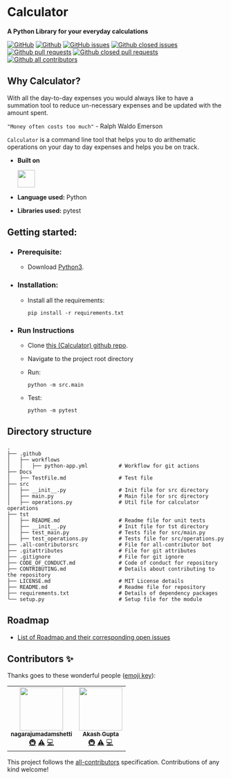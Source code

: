 # Calculator  
**A Python Library for your everyday calculations** 


[![GitHub](https://img.shields.io/github/license/agupta15k/ncsu_se_fall22_22?color=green&label=license&logo=MIT)](https://github.com/agupta15k/ncsu_se_fall22_22/blob/main/LICENSE.md)
[![Github](https://img.shields.io/badge/language-python-red.svg)](https://www.python.org/downloads/)
[![GitHub issues](https://img.shields.io/github/issues-raw/agupta15k/ncsu_se_fall22_22)](https://github.com/agupta15k/ncsu_se_fall22_22/issues)
[![Github closed issues](https://img.shields.io/github/issues-closed-raw/agupta15k/ncsu_se_fall22_22)](https://github.com/agupta15k/ncsu_se_fall22_22/issues?q=is%3Aissue+is%3Aclosed)
[![Github pull requests](https://img.shields.io/github/issues-pr/agupta15k/ncsu_se_fall22_22?color=red)](https://github.com/agupta15k/ncsu_se_fall22_22/pulls)
[![Github closed pull requests](https://img.shields.io/github/issues-pr-closed/agupta15k/ncsu_se_fall22_22?color=blue)](https://github.com/agupta15k/ncsu_se_fall22_22/pulls?q=is%3Apr+is%3Aclosed)
[![Github all contributors](https://img.shields.io/github/contributors/agupta15k/ncsu_se_fall22_22?color=green)](https://github.com/agupta15k/ncsu_se_fall22_22/graphs/contributors)

## Why Calculator?

With all the day-to-day expenses you would always like to have a summation tool to reduce un-necessary expenses and be updated with the amount spent.

`"Money often costs too much"` - Ralph Waldo Emerson

`Calculator` is a command line tool that helps you to do arithematic operations on your day to day expenses and helps you be on track.

- **Built on**

  <img src="https://upload.wikimedia.org/wikipedia/commons/c/c3/Python-logo-notext.svg" width="40" height="40" />

- **Language used:** Python
- **Libraries used:** pytest

## Getting started:

  - ### Prerequisite:
    - Download [Python3](https://www.python.org/downloads/).

  - ### Installation:
    
    - Install all the requirements:

      `pip install -r requirements.txt`

  - ### Run Instructions

    - Clone [this (Calculator) github repo](https://github.com/agupta15k/ncsu_se_fall22_22).

    - Navigate to the project root directory
  
    - Run:

      `python -m src.main`
    
    - Test:

      `python -m pytest`

## Directory structure

    .
    ├── .github
    │   ├── workflows          
    │   │   ├── python-app.yml          # Workflow for git actions
    ├── Docs
    │   ├── TestFile.md                 # Test file
    ├── src
    │   ├── __init__.py                 # Init file for src directory
    │   ├── main.py                     # Main file for src directory
    │   ├── operations.py               # Util file for calculator operations
    ├── tst
    │   ├── README.md                   # Readme file for unit tests
    │   ├── __init__.py                 # Init file for tst directory
    │   ├── test_main.py                # Tests file for src/main.py
    │   ├── test_operations.py          # Tests file for src/operations.py
    ├── .all-contributorsrc             # File for all-contributor bot
    ├── .gitattributes                  # File for git attributes
    ├── .gitignore                      # File for git ignore
    ├── CODE_OF_CONDUCT.md              # Code of conduct for repository
    ├── CONTRIBUTING.md                 # Details about contributing to the repository
    ├── LICENSE.md                      # MIT License details
    ├── README.md                       # Readme file for repository
    ├── requirements.txt                # Details of dependency packages
    └── setup.py                        # Setup file for the module

## Roadmap
  - [List of Roadmap and their corresponding open issues](https://github.com/agupta15k/ncsu_se_fall22_22/issues/)

## Contributors ✨

Thanks goes to these wonderful people ([emoji key](https://allcontributors.org/docs/en/emoji-key)):

<!-- ALL-CONTRIBUTORS-LIST:START - Do not remove or modify this section -->
<!-- prettier-ignore-start -->
<!-- markdownlint-disable -->
<table>
  <tr>
    <td align="center"><a href="https://github.com/nagarajumadamshetti"><img src="https://avatars.githubusercontent.com/u/42158715?v=4?s=100" width="100px;" alt=""/><br /><sub><b>nagarajumadamshetti</b></sub></a><br /><a href="#infra-nagarajumadamshetti" title="Infrastructure (Hosting, Build-Tools, etc)">🚇</a> <a href="https://github.com/agupta15k/ncsu_se_fall22_22/commits?author=nagarajumadamshetti" title="Tests">⚠️</a> <a href="https://github.com/agupta15k/ncsu_se_fall22_22/commits?author=nagarajumadamshetti" title="Code">💻</a></td>
    <td align="center"><a href="https://github.com/agupta15k"><img src="https://avatars.githubusercontent.com/u/112216701?v=4?s=100" width="100px;" alt=""/><br /><sub><b>Akash Gupta</b></sub></a><br /><a href="#infra-agupta15k" title="Infrastructure (Hosting, Build-Tools, etc)">🚇</a> <a href="https://github.com/agupta15k/ncsu_se_fall22_22/commits?author=agupta15k" title="Tests">⚠️</a> <a href="https://github.com/agupta15k/ncsu_se_fall22_22/commits?author=agupta15k" title="Code">💻</a></td>
  </tr>
</table>

<!-- markdownlint-restore -->
<!-- prettier-ignore-end -->

<!-- ALL-CONTRIBUTORS-LIST:END -->

This project follows the [all-contributors](https://github.com/all-contributors/all-contributors) specification. Contributions of any kind welcome!
